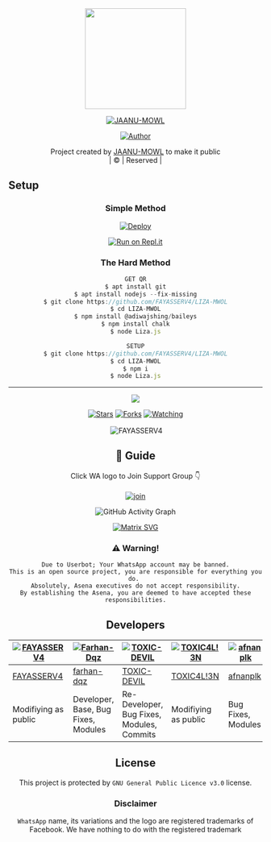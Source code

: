 
<div align="center">
  <img border-radius: 15px src="20210811_082543.jpg"width="200" height="200"/>
  <p align="center">
    
    
<a href="#"><img title="JAANU-MOWL" src="https://img.shields.io/badge/JAANU-MOWL-green?colorA=%23ff0000&colorB=%23017e40&style=for-the-badge"></a>
</p>
  <p align="center">
<a href=https://github.com/FAYASSERV4"><img title="Author" src="https://img.shields.io/badge/Author-(hunk!nd3 p4d4y41!-LIZAMWOL?color=blue&style=for-the-badge&logo=whatsapp"></a>
</p>
</div>
<p align="center">
Project created by <a href="https://github.com/FAYASSERV4">JAANU-MOWL</a> to make it public
    <br>
       | © |
        Reserved |
    <br> 
</p>

## Setup
<div align="center">

  ### Simple Method
  
[![Deploy](https://www.herokucdn.com/deploy/button.svg)](https://heroku.com/deploy?template=https://github.com/FAYASSERV4/LIZA-MWOL) 
  
[![Run on Repl.it](https://repl.it/badge/github/quiec/whatsAlfa)](https://replit.com/@FAYASSERV4/LizaMwol?v=1)
  
### The Hard Method
```js
GET QR
$ apt install git
$ apt install nodejs --fix-missing
$ git clone https://github.com/FAYASSERV4/LIZA-MWOL
$ cd LIZA-MWOL
$ npm install @adiwajshing/baileys
$ npm install chalk
$ node Liza.js
```
      
```js
SETUP
$ git clone https://github.com/FAYASSERV4/LIZA-MWOL
$ cd LIZA-MWOL
$ npm i
$ node Liza.js
```

----

  <p align="center">
  <a href="https://github.com/FAYASSERV4/LIZA-MWOL">
    
<a href="https:https://github.com/FAYASSERV4?tab=followers">
<img src="https://img.shields.io/github/repo-size/FAYASSERV4/LIZA-MWOL?color=green&label=Repo%20total%20size&style=plastic">
<p align="center">
<a href="https://github.com/FAYASSERV4/followers"
<img title="Followers" src="https://img.shields.io/github/followers/FAYASSERV4?color=blue&style=flat-square"></a>
<a href="https://github.com/FAYASSERV4/LIZA-MWOL/stargazers/"><img title="Stars" src="https://img.shields.io/github/stars/FAYASSERV4/LIZA-MWOL?color=blue&style=flat-square"></a>
<a href="https://github.com/FAYASSERV4/LIZA-MWOL/network/members"><img title="Forks" src="https://img.shields.io/github/forks/FAYASSERV4/LIZA-MWOL?color=blue&style=flat-square"></a>
<a href="https://github.com/FAYASSERV4/LIZA-MWOL/watchers"><img title="Watching" src="https://img.shields.io/github/watchers/FAYASSERV4/LIZA-MWOL?label=Watchers&color=blue&style=flat-square"></a>
</p>

<p align="center">
<p>&nbsp;<img align="center" src="https://github-readme-stats.vercel.app/api?username=FAYASSERV4&show_icons=true&theme=dark&locale=en" alt="FAYASSERV4" /></p>
    
## 📢 Guide
Click WA logo to Join Support Group 👇
    <br>
<br>
  [![join](https://github.com/FAYASSERV4/LIZA-MWOL/blob/master/WhatsAsena.png)](https://chat.whatsapp.com/BRPbS6JHUoCE480MpLLM5z)
  <div align="center">
       
  ![GitHub Activity Graph](https://activity-graph.herokuapp.com/graph?username=FAYASSERV4&bg_color=000000&color=4fff67&line=4fff67&point=ffffff&area=true&hide_border=true)
  </div>
 
  
  [![Matrix SVG](https://raw.githubusercontent.com/rodrigograca31/rodrigograca31/master/matrix.svg)](https://chat.whatsapp.com/BRPbS6JHUoCE480MpLLM5z)
                     
### ⚠️ Warning! 
```
Due to Userbot; Your WhatsApp account may be banned.
This is an open source project, you are responsible for everything you do. 
Absolutely, Asena executives do not accept responsibility.
By establishing the Asena, you are deemed to have accepted these responsibilities.
```

## Developers
  <div align="center">
    
[![FAYASSERV4](https://github.com/FAYASSERV4.png?size=100)](https://github.com/FAYASSERV4) | [![Farhan-Dqz](https://github.com/farhan-dqz.png?size=100)](https://github.com/farhan-dqz) | [![TOXIC-DEVIL](https://github.com/TOXIC-DEVIL.png?size=100)](https://github.com/TOXIC-DEVIL) |  [![TOXIC4L!3N](https://github.com/Alien-alfa.png?size=100)](https://github.com/AI-VIKI) | [![afnanplk](https://github.com/afnanplk.png?size=100)](https://github.com/afnanplk) 
----|----|----|----|----
[FAYASSERV4](https://github.com/FAYASSERV4) | [farhan-dqz](https://github.com/farhan-dqz) | [TOXIC-DEVIL](https://github.com/TOXIC-DEVIL) | [TOXIC4L!3N](https://github.com/AI-VIKI) | [afnanplk](https://github.com/afnanplk) 
Modifiying as public | Developer, Base, Bug Fixes, Modules| Re-Developer, Bug Fixes, Modules, Commits |  Modifiying  as   public | Bug Fixes, Modules 
  </div>
    


## License
This project is protected by `GNU General Public Licence v3.0` license.

### Disclaimer
`WhatsApp` name, its variations and the logo are registered trademarks of Facebook. We have nothing to do with the registered trademark
